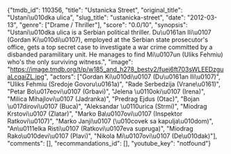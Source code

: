 {"tmdb_id": 110356, "title": "Ustanicka Street", "original_title": "Ustani\u010dka ulica", "slug_title": "ustanicka-street", "date": "2012-03-13", "genre": ["Drame / Thriller"], "score": "0.0/10", "synopsis": "Ustani\u010dka ulica is a Serbian political thriller.  Du\u0161an Ili\u0107 (Gordan Ki\u010di\u0107), employed at the Serbian state prosecutor's office, gets a top secret case to investigate a war crime committed by a disbanded paramilitary unit. He manages to find Mi\u0107un (Uliks Fehmiu) who's the only surviving witness.", "image": "https://image.tmdb.org/t/p/w185_and_h278_bestv2/fuei6ft703sWLEEDzguaLcqaiZL.jpg", "actors": ["Gordan Ki\u010di\u0107 (Du\u0161an Ili\u0107)", "Uliks Fehmiu (Sredoje Govoru\u0161a)", "Rade Serbedzija (Vrane\u0161)", "Petar Bo\u017eovi\u0107 (Grbavi)", "Jelena \u0110oki\u0107 (Irena)", "Milica Mihajlovi\u0107 (Jadranka)", "Predrag Ejdus (Otac)", "Bojan \u017dirovi\u0107 (Buca)", "Aleksandar \u0110urica (Strmi)", "Miodrag Krstovi\u0107 (Zlatar)", "Marko Ba\u0107ovi\u0107 (Inspektor Ratkovi\u0107)", "Marko Janji\u0107 (\u010covek sa kapulja\u010dom)", "An\u0111elka Risti\u0107 (Ratkovi\u0107eva supruga)", "Miodrag Rako\u010devi\u0107 (Plavi)", "Nikola Mi\u0107ovi\u0107 (De\u010dak)"], "comments": [], "recommandations_id": [], "youtube_key": "notfound"}